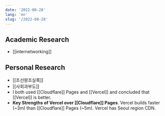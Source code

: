 ```yaml
---
date: '2022-08-28'
lang: 'en'
slug: '/2022-08-28'
---
```


## Academic Research

- [[internetworking]]

## Personal Research

- [[조선왕조실록]]
- [[사회과부도]]
- I both used [[Cloudflare]] Pages and [[Vercel]] and concluded that [[Vercel]] is better.
- **Key Strengths of Vercel over [[Cloudflare]] Pages**. Vercel builds faster (~3m) than [[Cloudflare]] Pages (~5m). Vercel has Seoul region CDN.
